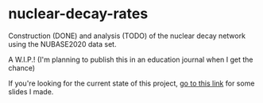 # nuclear-decay-rates
Construction (DONE) and analysis (TODO) of the nuclear decay network using the NUBASE2020 data set.

A W.I.P.! (I'm planning to publish this in an education journal when I get the chance)

If you're looking for the current state of this project, [go to this link](https://github.com/Rachmanin0xFF/nuclear-decay-rates/blob/main/Nuclear%20WIP%20Presentation.pdf) for some slides I made.

